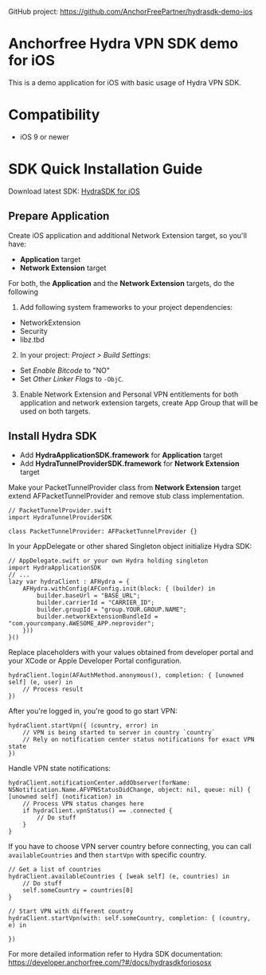GitHub project: https://github.com/AnchorFreePartner/hydrasdk-demo-ios

# Anchorfree Hydra VPN SDK demo for iOS
This is a demo application for iOS with basic usage of Hydra VPN SDK.

# Compatibility

- iOS 9 or newer

# SDK Quick Installation Guide

Download latest SDK: [HydraSDK for iOS](https://firebasestorage.googleapis.com/v0/b/web-portal-for-partners.appspot.com/o/products%2FVPNSDK%20iOS%203.0.1.zip?alt=media)

## Prepare Application
Create iOS application and additional Network Extension target, so you'll have:

* **Application** target
* **Network Extension** target

For both, the **Application** and the **Network Extension** targets, do the following

1. Add following system frameworks to your project dependencies:
- NetworkExtension
- Security
- libz.tbd

2. In your project: *Project > Build Settings*:
- Set *Enable Bitcode* to "NO"
- Set *Other Linker Flags* to `-ObjC`.

3. Enable Network Extension and Personal VPN entitlements for both application and network extension targets, create App Group that will be used on both targets.

## Install Hydra SDK

* Add **HydraApplicationSDK.framework** for **Application** target
* Add **HydraTunnelProviderSDK.framework** for **Network Extension** target

Make your PacketTunnelProvider class from **Network Extension** target extend AFPacketTunnelProvider and remove stub class implementation.

    // PacketTunnelProvider.swift
    import HydraTunnelProviderSDK

    class PacketTunnelProvider: AFPacketTunnelProvider {}


In your AppDelegate or other shared Singleton object initialize Hydra SDK:

    // AppDelegate.swift or your own Hydra holding singleton
    import HydraApplicationSDK
    // ...
    lazy var hydraClient : AFHydra = {
        AFHydra.withConfig(AFConfig.init(block: { (builder) in
            builder.baseUrl = "BASE_URL";
            builder.carrierId = "CARRIER_ID";
            builder.groupId = "group.YOUR.GROUP.NAME";
            builder.networkExtensionBundleId = "com.yourcompany.AWESOME_APP.neprovider";
        }))
    }()

Replace placeholders with your values obtained from developer portal and your XCode or Apple Developer Portal configuration.

    hydraClient.login(AFAuthMethod.anonymous(), completion: { [unowned self] (e, user) in
        // Process result
    })

After you're logged in, you're good to go start VPN:

    hydraClient.startVpn({ (country, error) in
        // VPN is being started to server in country `country`
        // Rely on notification center status notifications for exact VPN state
    })

Handle VPN state notifications:

    hydraClient.notificationCenter.addObserver(forName: NSNotification.Name.AFVPNStatusDidChange, object: nil, queue: nil) { [unowned self] (notification) in
        // Process VPN status changes here
        if hydraClient.vpnStatus() == .connected {
            // Do stuff
        }
    }

If you have to choose VPN server country before connecting, you can call `availableCountries` and then `startVpn` with specific country.

    // Get a list of countries 
    hydraClient.availableCountries { [weak self] (e, countries) in
        // Do stuff
        self.someCountry = countries[0]
    }

    // Start VPN with different country
    hydraClient.startVpn(with: self.someCountry, completion: { (country, e) in

    })

For more detailed information refer to Hydra SDK documentation: https://developer.anchorfree.com/?#/docs/hydrasdkforiososx